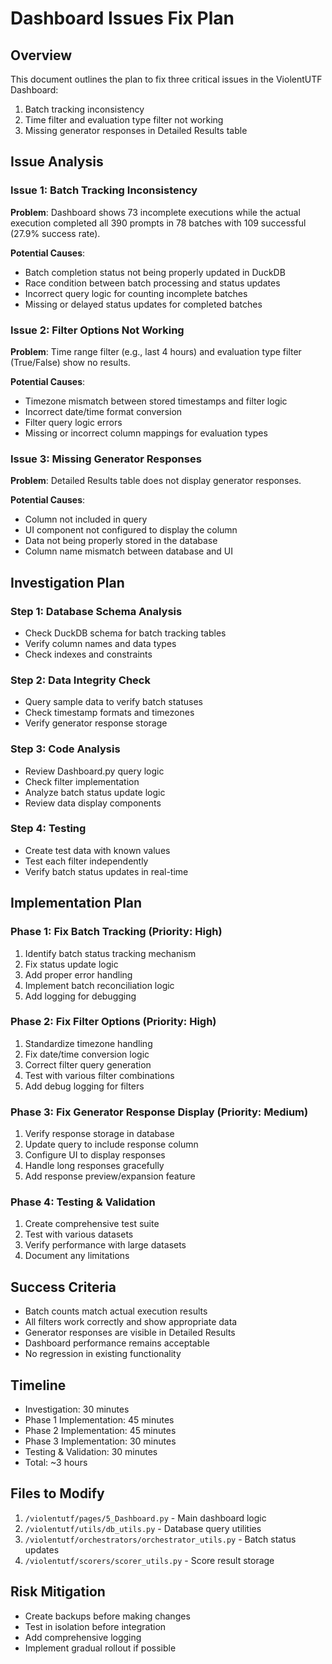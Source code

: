 # Dashboard Issues Fix Plan

## Overview
This document outlines the plan to fix three critical issues in the ViolentUTF Dashboard:
1. Batch tracking inconsistency
2. Time filter and evaluation type filter not working
3. Missing generator responses in Detailed Results table

## Issue Analysis

### Issue 1: Batch Tracking Inconsistency
**Problem**: Dashboard shows 73 incomplete executions while the actual execution completed all 390 prompts in 78 batches with 109 successful (27.9% success rate).

**Potential Causes**:
- Batch completion status not being properly updated in DuckDB
- Race condition between batch processing and status updates
- Incorrect query logic for counting incomplete batches
- Missing or delayed status updates for completed batches

### Issue 2: Filter Options Not Working
**Problem**: Time range filter (e.g., last 4 hours) and evaluation type filter (True/False) show no results.

**Potential Causes**:
- Timezone mismatch between stored timestamps and filter logic
- Incorrect date/time format conversion
- Filter query logic errors
- Missing or incorrect column mappings for evaluation types

### Issue 3: Missing Generator Responses
**Problem**: Detailed Results table does not display generator responses.

**Potential Causes**:
- Column not included in query
- UI component not configured to display the column
- Data not being properly stored in the database
- Column name mismatch between database and UI

## Investigation Plan

### Step 1: Database Schema Analysis
- Check DuckDB schema for batch tracking tables
- Verify column names and data types
- Check indexes and constraints

### Step 2: Data Integrity Check
- Query sample data to verify batch statuses
- Check timestamp formats and timezones
- Verify generator response storage

### Step 3: Code Analysis
- Review Dashboard.py query logic
- Check filter implementation
- Analyze batch status update logic
- Review data display components

### Step 4: Testing
- Create test data with known values
- Test each filter independently
- Verify batch status updates in real-time

## Implementation Plan

### Phase 1: Fix Batch Tracking (Priority: High)
1. Identify batch status tracking mechanism
2. Fix status update logic
3. Add proper error handling
4. Implement batch reconciliation logic
5. Add logging for debugging

### Phase 2: Fix Filter Options (Priority: High)
1. Standardize timezone handling
2. Fix date/time conversion logic
3. Correct filter query generation
4. Test with various filter combinations
5. Add debug logging for filters

### Phase 3: Fix Generator Response Display (Priority: Medium)
1. Verify response storage in database
2. Update query to include response column
3. Configure UI to display responses
4. Handle long responses gracefully
5. Add response preview/expansion feature

### Phase 4: Testing & Validation
1. Create comprehensive test suite
2. Test with various datasets
3. Verify performance with large datasets
4. Document any limitations

## Success Criteria
- Batch counts match actual execution results
- All filters work correctly and show appropriate data
- Generator responses are visible in Detailed Results
- Dashboard performance remains acceptable
- No regression in existing functionality

## Timeline
- Investigation: 30 minutes
- Phase 1 Implementation: 45 minutes
- Phase 2 Implementation: 45 minutes
- Phase 3 Implementation: 30 minutes
- Testing & Validation: 30 minutes
- Total: ~3 hours

## Files to Modify
1. `/violentutf/pages/5_Dashboard.py` - Main dashboard logic
2. `/violentutf/utils/db_utils.py` - Database query utilities
3. `/violentutf/orchestrators/orchestrator_utils.py` - Batch status updates
4. `/violentutf/scorers/scorer_utils.py` - Score result storage

## Risk Mitigation
- Create backups before making changes
- Test in isolation before integration
- Add comprehensive logging
- Implement gradual rollout if possible
